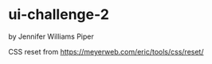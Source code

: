 # ui-challenge-2

by Jennifer Williams Piper

CSS reset from https://meyerweb.com/eric/tools/css/reset/ 
